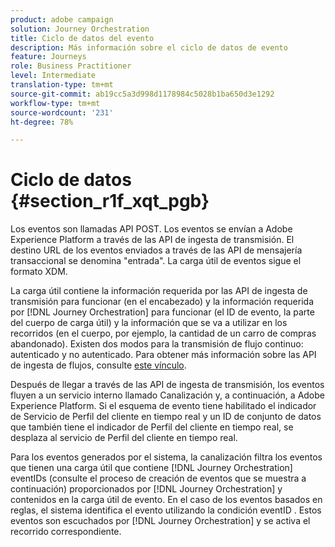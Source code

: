 ```yaml
---
product: adobe campaign
solution: Journey Orchestration
title: Ciclo de datos del evento
description: Más información sobre el ciclo de datos de evento
feature: Journeys
role: Business Practitioner
level: Intermediate
translation-type: tm+mt
source-git-commit: ab19cc5a3d998d1178984c5028b1ba650d3e1292
workflow-type: tm+mt
source-wordcount: '231'
ht-degree: 78%

---
```



# Ciclo de datos {#section_r1f_xqt_pgb}

Los eventos son llamadas API POST. Los eventos se envían a Adobe Experience Platform a través de las API de ingesta de transmisión. El destino URL de los eventos enviados a través de las API de mensajería transaccional se denomina &quot;entrada&quot;. La carga útil de eventos sigue el formato XDM.

La carga útil contiene la información requerida por las API de ingesta de transmisión para funcionar (en el encabezado) y la información requerida por [!DNL Journey Orchestration] para funcionar (el ID de evento, la parte del cuerpo de carga útil) y la información que se va a utilizar en los recorridos (en el cuerpo, por ejemplo, la cantidad de un carro de compras abandonado). Existen dos modos para la transmisión de flujo continuo: autenticado y no autenticado. Para obtener más información sobre las API de ingesta de flujos, consulte [este vínculo](https://docs.adobe.com/content/help/es-ES/experience-platform/xdm/api/getting-started.html).

Después de llegar a través de las API de ingesta de transmisión, los eventos fluyen a un servicio interno llamado Canalización y, a continuación, a Adobe Experience Platform. Si el esquema de evento tiene habilitado el indicador de Servicio de Perfil del cliente en tiempo real y un ID de conjunto de datos que también tiene el indicador de Perfil del cliente en tiempo real, se desplaza al servicio de Perfil del cliente en tiempo real.

Para los eventos generados por el sistema, la canalización filtra los eventos que tienen una carga útil que contiene [!DNL Journey Orchestration] eventIDs (consulte el proceso de creación de eventos que se muestra a continuación) proporcionados por [!DNL Journey Orchestration] y contenidos en la carga útil de evento. En el caso de los eventos basados en reglas, el sistema identifica el evento utilizando la condición eventID . Estos eventos son escuchados por [!DNL Journey Orchestration] y se activa el recorrido correspondiente.
